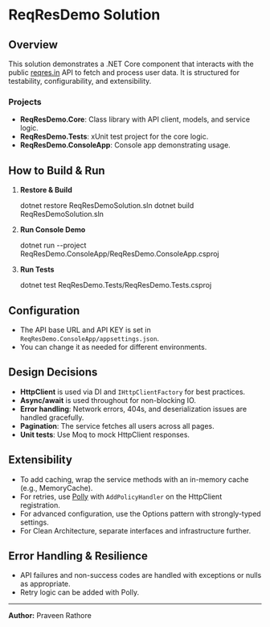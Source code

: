 # ReqResDemo Solution

## Overview
This solution demonstrates a .NET Core component that interacts with the public [reqres.in](https://reqres.in/) API to fetch and process user data. It is structured for testability, configurability, and extensibility.

### Projects
- **ReqResDemo.Core**: Class library with API client, models, and service logic.
- **ReqResDemo.Tests**: xUnit test project for the core logic.
- **ReqResDemo.ConsoleApp**: Console app demonstrating usage.

## How to Build & Run

1. **Restore & Build**

   dotnet restore ReqResDemoSolution.sln
   dotnet build ReqResDemoSolution.sln

2. **Run Console Demo**

   dotnet run --project ReqResDemo.ConsoleApp/ReqResDemo.ConsoleApp.csproj
   
3. **Run Tests**

   dotnet test ReqResDemo.Tests/ReqResDemo.Tests.csproj
   

## Configuration
- The API base URL and API KEY is set in `ReqResDemo.ConsoleApp/appsettings.json`.
- You can change it as needed for different environments.

## Design Decisions
- **HttpClient** is used via DI and `IHttpClientFactory` for best practices.
- **Async/await** is used throughout for non-blocking IO.
- **Error handling**: Network errors, 404s, and deserialization issues are handled gracefully.
- **Pagination**: The service fetches all users across all pages.
- **Unit tests**: Use Moq to mock HttpClient responses.

## Extensibility
- To add caching, wrap the service methods with an in-memory cache (e.g., MemoryCache).
- For retries, use [Polly](https://github.com/App-vNext/Polly) with `AddPolicyHandler` on the HttpClient registration.
- For advanced configuration, use the Options pattern with strongly-typed settings.
- For Clean Architecture, separate interfaces and infrastructure further.

## Error Handling & Resilience
- API failures and non-success codes are handled with exceptions or nulls as appropriate.
- Retry logic can be added with Polly.
---

**Author:** Praveen Rathore
